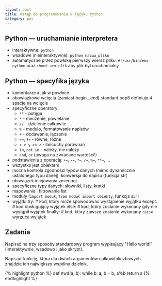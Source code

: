 ```yaml
---
layout: post
title: Wstęp do programowania w języku Python
category: pas
---
```

## Python — uruchamianie interpretera ##

*   interaktywne: `python`
*   wsadowe (nieinteraktywne): `python nazwa_pliku`
*   automatyczne przez powłokę
    pierwszy wiersz pliku: `#!/usr/bin/env python` oraz `chmod a+x plik` aby plik był uruchamialny

## Python — specyfika języka ##

*   komentarze `#` jak w powłoce
*   obowiązkowe wcięcia (zamiast begin...end) standard pep8 definiuje 4 spacje na wcięcie
*   specyficzne operatory:
    *   `**` - potęga
    *   `*` - mnożenie, powielanie
    *   `//` - dzielenie całkowite
    *   `%` - modulo, formatowanie napisów
    *   `+` - dodawanie, łączenie
    *   `==`, `!=` - równe, różne
    *   `x > y >= z` - łańcuchy porównań
    *   `in`, `not in` - należy, nie należy
    *   `and`, `or` (uwaga na zwracane wartości!)
*   podstawienia z operacją: `+=`, `-=`, `*=`, `/=`, `%=`, `**=`, ...
*   wszystko jest obiektem
*   mocna kontrola zgodności typów danych (mimo dynamicznie ustalonego typu danej), konwersja do napisu (funkcja str)
*   obowiązek inicjowania zmiennej
*   specyficzne typy danych: słowniki, listy, krotki
*   mapowanie i filtrowanie list
*   moduły (`import moduł`, `from moduł import obiekty`, funkcja `dir`)
*   wyjątki
        try:
            # kod, który może spowodować wystąpienie wyjątku
        except:
            # kod obsługujący wyjątek
        else:
            # kod, który zostanie wykonany gdy nie wystąpił wyjątek
        finally:
            # kod, który zawsze zostanie wykonany
    `raise` wyrzuca wyjątek

## Zadania ##

<div class="question">
<p>Napisać na trzy sposoby standardowy program wypisujący "Hello world!" (interaktywnie, wsadowo i jako skrypt).</p>
</div>

<div class="question">
<p>Napisać funkcję, która dla dwóch argumentów całkowitoliczbowych znajdzie ich największy wspólny dzielnik.</p>
</div>

<div class="answer">
{% highlight python %}
def nwd(a, b):
    while b:
        a, b = b, a%b
    return a
{% endhighlight %}
</div>
